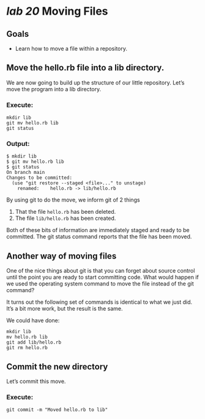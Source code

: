 # *lab 20* Moving Files

## Goals

- Learn how to move a file within a repository.

## Move the hello.rb file into a lib directory.

We are now going to build up the structure of our little repository.
Let’s move the program into a lib directory.

### **Execute:**

``` instructions
mkdir lib
git mv hello.rb lib
git status
```

### **Output:**

``` sample
$ mkdir lib
$ git mv hello.rb lib
$ git status
On branch main
Changes to be committed:
  (use "git restore --staged <file>..." to unstage)
    renamed:    hello.rb -> lib/hello.rb
```

By using git to do the move, we inform git of 2 things

1.  That the file `hello.rb` has been deleted.
2.  The file `lib/hello.rb` has been created.

Both of these bits of information are immediately staged and ready to be
committed. The git status command reports that the file has been moved.

## Another way of moving files

One of the nice things about git is that you can forget about source
control until the point you are ready to start committing code. What
would happen if we used the operating system command to move the file
instead of the git command?

It turns out the following set of commands is identical to what we just
did. It’s a bit more work, but the result is the same.

We could have done:

``` instructions
mkdir lib
mv hello.rb lib
git add lib/hello.rb
git rm hello.rb
```

## Commit the new directory

Let’s commit this move.

### **Execute:**

``` instructions
git commit -m "Moved hello.rb to lib"
```
